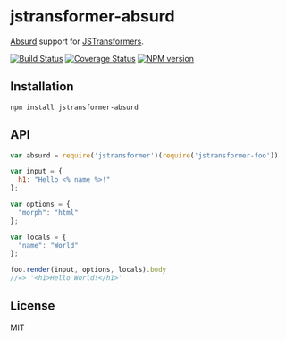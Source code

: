 # jstransformer-absurd

[Absurd](http://absurdjs.com) support for [JSTransformers](http://github.com/jstransformers).

[![Build Status](https://img.shields.io/travis/jstransformers/jstransformer-absurd/master.svg)](https://travis-ci.org/jstransformers/jstransformer-absurd)
[![Coverage Status](https://img.shields.io/coveralls/jstransformers/jstransformer-absurd/master.svg)](https://coveralls.io/r/jstransformers/jstransformer-absurd?branch=master)
[![NPM version](https://img.shields.io/npm/v/jstransformer-absurd.svg)](https://www.npmjs.org/package/jstransformer-absurd)

## Installation

    npm install jstransformer-absurd

## API

```js
var absurd = require('jstransformer')(require('jstransformer-foo'))

var input = {
  h1: "Hello <% name %>!"
};

var options = {
  "morph": "html"
};

var locals = {
  "name": "World"
};

foo.render(input, options, locals).body
//=> '<h1>Hello World!</h1>'
```

## License

MIT

